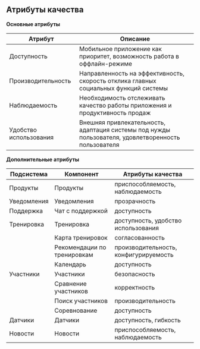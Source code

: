 ## Атрибуты качества

**Основные атрибуты**

| Атрибут | Описание |
| --- | --- |
| Доступность | Мобильное приложение как приоритет, возможность работа в оффлайн-режиме |
| Производительность | Направленность на эффективность, скорость отклика главных социальных функций системы |
| Наблюдаемость | Необходимость отслеживать качество работы приложения и продуктивность продаж |
| Удобство использования | Внешняя привлекательность, адаптация системы под нужды пользователя, удовлетворенность пользователя |


**Дополнительные атрибуты**

| Подсистема | Компонент | Атрибуты качества |
| --- | --- | --- |
| Продукты | Продукты | приспособляемость, наблюдаемость |
| Уведомления | Уведомления | прозрачность |
| Поддержка | Чат с поддержкой | доступность |
| Тренировка | Тренировка | доступность, удобство использования |
|   | Карта тренировок | согласованность |
|   | Рекомендации по тренировкам | производительность, конфигурируемость |
|   | Календарь | доступность |
| Участники | Участники | безопасность |
|   | Сравнение участников | корректность |
|   | Поиск участников | производительность  |
|   | Соревнование | доступность  |
| Датчики | Датчики | доступность, гибкость |
| Новости | Новости | приспособляемость, наблюдаемость |